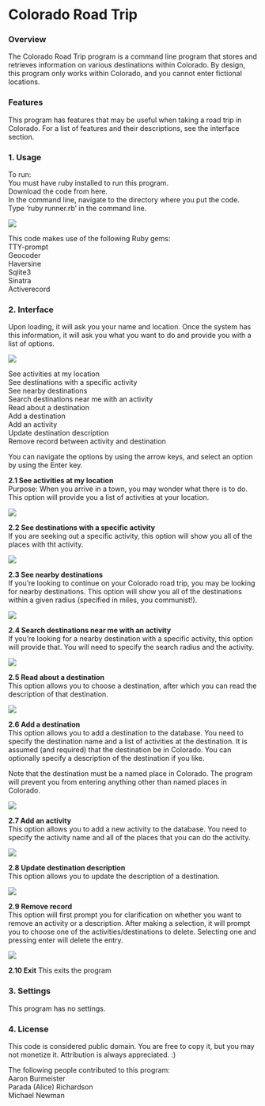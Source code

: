 # Colorado Road Trip

### Overview  
The Colorado Road Trip program is a command line program that stores and retrieves information on various destinations within Colorado. By design, this program only works within Colorado, and you cannot enter fictional locations.

### Features  
This program has features that may be useful when taking a road trip in Colorado. For a list of features and their descriptions, see the interface section.

### 1. Usage  
To run:  
You must have ruby installed to run this program.  
Download the code from here.  
In the command line, navigate to the directory where you put the code.  
Type ‘ruby runner.rb’ in the command line.  

![](gifs/Startup.gif)

This code makes use of the following Ruby gems:  
TTY-prompt  
Geocoder  
Haversine  
Sqlite3  
Sinatra  
Activerecord  


### 2. Interface
Upon loading, it will ask you your name and location. Once the system has this information, it will ask you what you want to do and provide you with a list of options. 

![](gifs/MainMenu.gif)  

See activities at my location  
See destinations with a specific activity  
See nearby destinations  
Search destinations near me with an activity  
Read about a destination  
Add a destination  
Add an activity  
Update destination description  
Remove record between activity and destination  

You can navigate the options by using the arrow keys, and select an option by using the Enter key.

**2.1 See activities at my location**  
Purpose: When you arrive in a town, you may wonder what there is to do. This option will provide you a list of activities at your location.

![](gifs/SeeActivitiesHere.gif)

**2.2 See destinations with a specific activity**  
If you are seeking out a specific activity, this option will show you all of the places with tht activity.

![](gifs/DestinationsWithActivity.gif)

**2.3 See nearby destinations**  
If you’re looking to continue on your Colorado road trip, you may be looking for nearby destinations. This option will show you all of the destinations within a given radius (specified in miles, you communist!).

![](gifs/SeeNearbyDestinations.gif)

**2.4 Search destinations near me with an activity**  
If you’re looking for a nearby destination with a specific activity, this option will provide that. You will need to specify the search radius and the activity.

![](gifs/DestinationsNearMeWithActivity.gif)

**2.5 Read about a destination**  
This option allows you to choose a destination, after which you can read the description of that destination.

![](gifs/ReadDescription.gif)

**2.6 Add a destination**  
This option allows you to add a destination to the database. You need to specify the destination name and a list of activities at the destination. It is assumed (and required) that the destination be in Colorado. You can optionally specify a description of the destination if you like.

Note that the destination must be a named place in Colorado. The program will prevent you from entering anything other than named places in Colorado.

![](gifs/AddDestination.gif)

**2.7 Add an activity**  
This option allows you to add a new activity to the database. You need to specify the activity name and all of the places that you can do the activity.

![](gifs/AddActivity.gif)

**2.8 Update destination description**  
This option allows you to update the description of a destination.

![](gifs/UpdateDescription.gif)

**2.9 Remove record**  
This option will first prompt you for clarification on whether you want to remove an activity or a description. After making a selection, it will prompt you to choose one of the activities/destinations to delete. Selecting one and pressing enter will delete the entry.

![](gifs/RemoveRecord.gif)

**2.10 Exit**
This exits the program

### 3. Settings
This program has no settings.

### 4. License
This code is considered public domain. You are free to copy it, but you may not monetize it. Attribution is always appreciated. :)

The following people contributed to this program:  
Aaron Burmeister  
Parada (Alice) Richardson  
Michael Newman  
